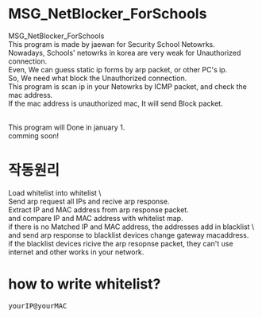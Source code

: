 # MSG_NetBlocker_ForSchools
MSG_NetBlocker_ForSchools
<br>
This program is made by jaewan for Security School Netowrks.<br>
Nowadays, Schools' netowrks in korea are very weak for Unauthorized connection.<br>
Even, We can guess static ip forms by arp packet, or other PC's ip.<br>
So, We need what block the Unauthorized connection. <br>
This program is scan ip in  your Netowrks by ICMP packet, and check the mac address.<br>
If the mac address is unauthorized mac, It will send Block packet.<br>

<br>
This program will Done in january 1.<br>
comming soon!<br>

<h1>작동원리</h1>
Load whitelist into whitelist \<map\><br>
Send arp request all IPs and recive arp response.<br>
Extract IP and MAC address from arp response packet. <br>
and compare IP and MAC address with whitelist map.<br>
if there is no Matched IP and MAC address, the addresses add in blacklist \<map\><br>
and send arp response to blacklist devices change gateway macaddress.<br>
if the blacklist devices ricive the  arp resopnse packet, they can't use internet and other works in your network.<br>

<h1>how to write whitelist?</h1>
<pre>yourIP@yourMAC</pre>
